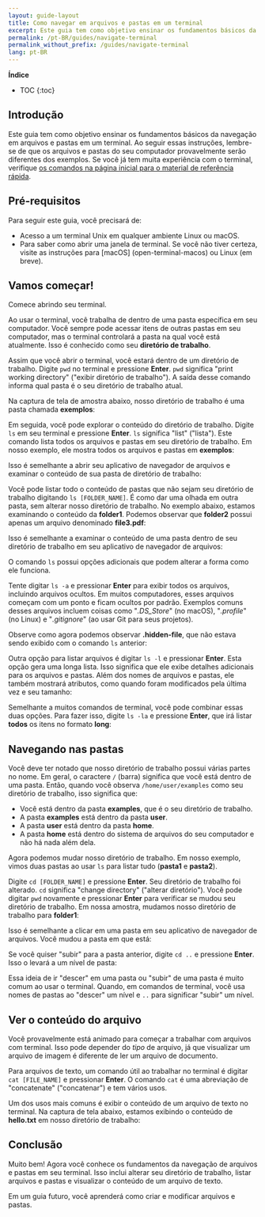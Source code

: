 ```yaml
---
layout: guide-layout
title: Como navegar em arquivos e pastas em um terminal
excerpt: Este guia tem como objetivo ensinar os fundamentos básicos da navegação em arquivos e pastas em um terminal.
permalink: /pt-BR/guides/navigate-terminal
permalink_without_prefix: /guides/navigate-terminal
lang: pt-BR
---
```


**Índice**

* TOC
{:toc}

## Introdução

Este guia tem como objetivo ensinar os fundamentos básicos da navegação em arquivos e pastas em um terminal. Ao seguir essas instruções, lembre-se de que os arquivos e pastas do seu computador provavelmente serão diferentes dos exemplos. Se você já tem muita experiência com o terminal, verifique [os comandos na página inicial para o material de referência rápida](/pt-BR/).

## Pré-requisitos

Para seguir este guia, você precisará de:

* Acesso a um terminal Unix em qualquer ambiente Linux ou macOS.
* Para saber como abrir uma janela de terminal. Se você não tiver certeza, visite as instruções para [macOS] (open-terminal-macos) ou Linux (em breve).

## Vamos começar!

Comece abrindo seu terminal.

Ao usar o terminal, você trabalha de dentro de uma pasta específica em seu computador. Você sempre pode acessar itens de outras pastas em seu computador, mas o terminal controlará a pasta na qual você está atualmente. Isso é conhecido como seu **diretório de trabalho**.

Assim que você abrir o terminal, você estará dentro de um diretório de trabalho. Digite `pwd` no terminal e pressione **Enter**. `pwd` significa "print working directory" ("exibir diretório de trabalho"). A saída desse comando informa qual pasta é o seu diretório de trabalho atual.

Na captura de tela de amostra abaixo, nosso diretório de trabalho é uma pasta chamada **exemplos**:

<div class="center guideimages">
  <amp-img src="/assets/guides/navigate-work-files/pwd-en.png" width="665" height="387" alt="terminal pwd command" layout="responsive"></amp-img>
</div>

Em seguida, você pode explorar o conteúdo do diretório de trabalho. Digite `ls` em seu terminal e pressione **Enter**. `ls` significa "list" ("lista"). Este comando lista todos os arquivos e pastas em seu diretório de trabalho. Em nosso exemplo, ele mostra todos os arquivos e pastas em **exemplos**:

<div class="center guideimages">
  <amp-img src="/assets/guides/navigate-work-files/ls-en.png" width="665" height="387" alt="terminal list command" layout="responsive"></amp-img>
</div>

Isso é semelhante a abrir seu aplicativo de navegador de arquivos e examinar o conteúdo de sua pasta de diretório de trabalho:

<div class="center guideimages">
  <amp-img src="/assets/guides/navigate-work-files/ls-finder-en.png" width="665" height="387" alt="file browser show contents" layout="responsive"></amp-img>
</div>

Você pode listar todo o conteúdo de pastas que não sejam seu diretório de trabalho digitando `ls [FOLDER_NAME]`. É como dar uma olhada em outra pasta, sem alterar nosso diretório de trabalho. No exemplo abaixo, estamos examinando o conteúdo da **folder1**. Podemos observar que **folder2** possui apenas um arquivo denominado **file3.pdf**:

<div class="center guideimages">
  <amp-img src="/assets/guides/navigate-work-files/ls-folder1-en.png" width="665" height="387" alt="ls command folder" layout="responsive"></amp-img>
</div>

Isso é semelhante a examinar o conteúdo de uma pasta dentro de seu diretório de trabalho em seu aplicativo de navegador de arquivos:

<div class="center guideimages">
  <amp-img src="/assets/guides/navigate-work-files/ls-folder1-finder-en.png" width="665" height="387" alt="file browser folder peek" layout="responsive"></amp-img>
</div>

O comando `ls` possui opções adicionais que podem alterar a forma como ele funciona.

Tente digitar `ls -a` e pressionar **Enter** para exibir todos os arquivos, incluindo arquivos ocultos. Em muitos computadores, esses arquivos começam com um ponto e ficam ocultos por padrão. Exemplos comuns desses arquivos incluem coisas como "*.DS_Store*" (no macOS), "*.profile*" (no Linux) e "*.gitignore*" (ao usar Git para seus projetos).

Observe como agora podemos observar **.hidden-file**, que não estava sendo exibido com o comando `ls` anterior:

<div class="center guideimages">
  <amp-img src="/assets/guides/navigate-work-files/ls-a-en.png" width="665" height="387" alt="terminal ls all command" layout="responsive"></amp-img>
</div>

Outra opção para listar arquivos é digitar `ls -l` e pressionar **Enter**. Esta opção gera uma longa lista. Isso significa que ele exibe detalhes adicionais para os arquivos e pastas. Além dos nomes de arquivos e pastas, ele também mostrará atributos, como quando foram modificados pela última vez e seu tamanho:

<div class="center guideimages">
  <amp-img src="/assets/guides/navigate-work-files/ls-l-en.png" width="665" height="387" alt="terminal ls long command" layout="responsive"></amp-img>
</div>

Semelhante a muitos comandos de terminal, você pode combinar essas duas opções. Para fazer isso, digite `ls -la` e pressione **Enter**, que irá listar **todos** os itens no formato **long**:

<div class="center guideimages">
  <amp-img src="/assets/guides/navigate-work-files/ls-la-en.png" width="665" height="387" alt="terminal ls long all command" layout="responsive"></amp-img>
</div>

## Navegando nas pastas

Você deve ter notado que nosso diretório de trabalho possui várias partes no nome. Em geral, o caractere `/` (barra) significa que você está dentro de uma pasta. Então, quando você observa `/home/user/examples` como seu diretório de trabalho, isso significa que:

* Você está dentro da pasta **examples**, que é o seu diretório de trabalho.
* A pasta **examples** está dentro da pasta **user**.
* A pasta **user** está dentro da pasta **home**.
* A pasta **home** está dentro do sistema de arquivos do seu computador e não há nada além dela.

Agora podemos mudar nosso diretório de trabalho. Em nosso exemplo, vimos duas pastas ao usar `ls` para listar tudo (**pasta1** e **pasta2**).

Digite `cd [FOLDER_NAME]` e pressione **Enter**. Seu diretório de trabalho foi alterado. `cd` significa "change directory" ("alterar diretório"). Você pode digitar `pwd` novamente e pressionar **Enter** para verificar se mudou seu diretório de trabalho. Em nossa amostra, mudamos nosso diretório de trabalho para **folder1**:

<div class="center guideimages">
  <amp-img src="/assets/guides/navigate-work-files/cd-folder1-en.png" width="665" height="387" alt="terminal cd command" layout="responsive"></amp-img>
</div>

Isso é semelhante a clicar em uma pasta em seu aplicativo de navegador de arquivos. Você mudou a pasta em que está:

<div class="center guideimages">
  <amp-img src="/assets/guides/navigate-work-files/cd-folder1-finder-en.png" width="665" height="387" alt="macOS folder change directory" layout="responsive"></amp-img>
</div>

Se você quiser "subir" para a pasta anterior, digite `cd ..` e pressione **Enter**. Isso o levará a um nível de pasta:

<div class="center guideimages">
  <amp-img src="/assets/guides/navigate-work-files/cd-folder1-and-back-en.png" width="665" height="387" alt="terminal cd folder1 and back" layout="responsive"></amp-img>
</div>

Essa ideia de ir "descer" em uma pasta ou "subir" de uma pasta é muito comum ao usar o terminal. Quando, em comandos de terminal, você usa nomes de pastas ao "descer" um nível e `..` para significar "subir" um nível.

## Ver o conteúdo do arquivo

Você provavelmente está animado para começar a trabalhar com arquivos com terminal. Isso pode depender do *tipo* de arquivo, já que visualizar um arquivo de imagem é diferente de ler um arquivo de documento.

Para arquivos de texto, um comando útil ao trabalhar no terminal é digitar `cat [FILE_NAME]` e pressionar **Enter**. O comando `cat` é uma abreviação de "concatenate" ("concatenar") e tem vários usos.

Um dos usos mais comuns é exibir o conteúdo de um arquivo de texto no terminal. Na captura de tela abaixo, estamos exibindo o conteúdo de **hello.txt** em nosso diretório de trabalho:

<div class="center guideimages">
  <amp-img src="/assets/guides/navigate-work-files/cat-hello-en.png" width="665" height="387" alt="terminal cat command" layout="responsive"></amp-img>
</div>

## Conclusão

Muito bem! Agora você conhece os fundamentos da navegação de arquivos e pastas em seu terminal. Isso inclui alterar seu diretório de trabalho, listar arquivos e pastas e visualizar o conteúdo de um arquivo de texto.

Em um guia futuro, você aprenderá como criar e modificar arquivos e pastas.
